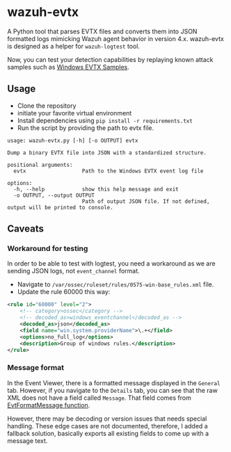 # wazuh-evtx

A Python tool that parses EVTX files and converts them into JSON formatted logs mimicking Wazuh agent behavior in version 4.x. wazuh-evtx is designed as a helper for `wazuh-logtest` tool.

Now, you can test your detection capabilities by replaying known attack samples such as [Windows EVTX Samples](https://github.com/sbousseaden/EVTX-ATTACK-SAMPLES).

## Usage

* Clone the repository
* initiate your favorite virtual environment
* Install dependencies using `pip install -r requirements.txt`
* Run the script by providing the path to evtx file.

```shell
usage: wazuh-evtx.py [-h] [-o OUTPUT] evtx

Dump a binary EVTX file into JSON with a standardized structure.

positional arguments:
  evtx                  Path to the Windows EVTX event log file

options:
  -h, --help            show this help message and exit
  -o OUTPUT, --output OUTPUT
                        Path of output JSON file. If not defined, output will be printed to console.
```

## Caveats

### Workaround for testing

In order to be able to test with logtest, you need a workaround as we are sending JSON logs, not `event_channel` format.

* Navigate to `/var/ossec/ruleset/rules/0575-win-base_rules.xml` file.
* Update the rule 60000 this way:

```xml
<rule id="60000" level="2">
    <!-- category>ossec</category -->
    <!-- decoded_as>windows_eventchannel</decoded_as -->
    <decoded_as>json</decoded_as>
    <field name="win.system.providerName">\.+</field>
    <options>no_full_log</options>
    <description>Group of windows rules.</description>
</rule>
```

### Message format

In the Event Viewer, there is a formatted message displayed in the `General` tab. However, if you navigate to the `Details` tab, you can see that the raw XML does not have a field called `Message`. That field comes from [EvtFormatMessage function](https://learn.microsoft.com/en-us/windows/win32/api/winevt/nf-winevt-evtformatmessage).

However, there may be decoding or version issues that needs special handling. These edge cases are not documented, therefore, I added a fallback solution, basically exports all existing fields to come up with a message text.
